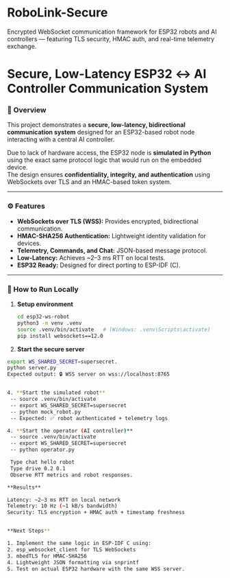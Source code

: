 # RoboLink-Secure
Encrypted WebSocket communication framework for ESP32 robots and AI controllers — featuring TLS security, HMAC auth, and real-time telemetry exchange.


# Secure, Low-Latency ESP32 ↔ AI Controller Communication System

### 🧠 Overview
This project demonstrates a **secure, low-latency, bidirectional communication system** designed for an ESP32-based robot node interacting with a central AI controller.

Due to lack of hardware access, the ESP32 node is **simulated in Python** using the exact same protocol logic that would run on the embedded device.  
The design ensures **confidentiality, integrity, and authentication** using WebSockets over TLS and an HMAC-based token system.

---

### ⚙️ Features
- **WebSockets over TLS (WSS):** Provides encrypted, bidirectional communication.
- **HMAC-SHA256 Authentication:** Lightweight identity validation for devices.
- **Telemetry, Commands, and Chat:** JSON-based message protocol.
- **Low-Latency:** Achieves ~2–3 ms RTT on local tests.
- **ESP32 Ready:** Designed for direct porting to ESP-IDF (C).

---


### 🚀 How to Run Locally

1. **Setup environment**
   ```bash
   cd esp32-ws-robot
   python3 -m venv .venv
   source .venv/bin/activate   # (Windows: .venv\Scripts\activate)
   pip install websockets==12.0


2. **Start the secure server**
  ```bash
export WS_SHARED_SECRET=supersecret.
python server.py
Expected output: 🔒 WSS server on wss://localhost:8765


4. **Start the simulated robot**
   -- source .venv/bin/activate
   -- export WS_SHARED_SECRET=supersecret
   -- python mock_robot.py
   -- Expected: ✅ robot authenticated + telemetry logs

4. **Start the operator (AI controller)**
   -- source .venv/bin/activate
   -- export WS_SHARED_SECRET=supersecret
   -- python operator.py

   Type chat hello robot
   Type drive 0.2 0.1
   Observe RTT metrics and robot responses.

**Results**

Latency: ~2–3 ms RTT on local network
Telemetry: 10 Hz (~1 kB/s bandwidth)
Security: TLS encryption + HMAC auth + timestamp freshness


**Next Steps**

1. Implement the same logic in ESP-IDF C using:
2. esp_websocket_client for TLS WebSockets
3. mbedTLS for HMAC-SHA256
4. Lightweight JSON formatting via snprintf
5. Test on actual ESP32 hardware with the same WSS server.
